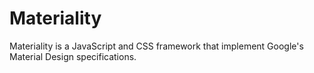 # Materiality

Materiality is a JavaScript and CSS framework that implement Google's Material Design specifications.
